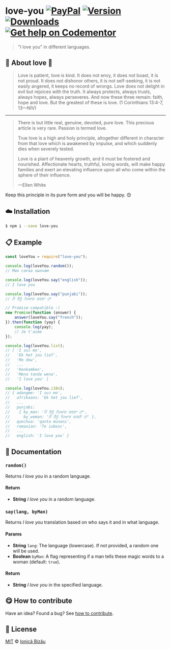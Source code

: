 
# love-you [![PayPal](https://img.shields.io/badge/%24-paypal-f39c12.svg)][paypal-donations] [![Version](https://img.shields.io/npm/v/love-you.svg)](https://www.npmjs.com/package/love-you) [![Downloads](https://img.shields.io/npm/dt/love-you.svg)](https://www.npmjs.com/package/love-you) [![Get help on Codementor](https://cdn.codementor.io/badges/get_help_github.svg)](https://www.codementor.io/johnnyb?utm_source=github&utm_medium=button&utm_term=johnnyb&utm_campaign=github)

> "I love you" in different languages.

## :heartbeat: About love :sparkling_heart:
> Love is patient, love is kind. It does not envy, it does not boast, it is not proud. It does not dishonor others, it is not self-seeking, it is not easily angered, it keeps no record of wrongs. Love does not delight in evil but rejoices with the truth. It always protects, always trusts, always hopes, always perseveres. And now these three remain: faith, hope and love. But the greatest of these is love. (1 Corinthians 13:4-7, 13—NIV)

-----
> There is but little real, genuine, devoted, pure love. This precious article is very rare. Passion is termed love.
>
> True love is a high and holy principle, altogether different in character from that love which is awakened by impulse, and which suddenly dies when severely tested.
>
> Love is a plant of heavenly growth, and it must be fostered and nourished. Affectionate hearts, truthful, loving words, will make happy families and exert an elevating influence upon all who come within the sphere of their influence.
>
> —Ellen White


Keep this principle in its pure form and you will be happy. :blush:


## :cloud: Installation

```sh
$ npm i --save love-you
```


## :clipboard: Example



```js
const loveYou = require("love-you");

console.log(loveYou.random());
// Мин сағаа хынчам ‎

console.log(loveYou.say("english"));
// I love you

console.log(loveYou.say("punjabi"));
// ਮੈਂ ਤੈਨੂੰ ਪਿਆਰ ਕਰਦਾ ਹਾਂ

// Promise-compatible :)
new Promise(function (answer) {
    answer(loveYou.say("french"));
}).then(function (yay) {
    console.log(yay);
    // Je t'aime
});

console.log(loveYou.list);
// [ 'I suɔ mo',
//   'Ek het jou lief',
//   'Mo dow',
//   ...
//   'Kenkamken',
//   'Mena tanda wena',
//   'I love you' ]

console.log(loveYou.i18n);
// { adangme: 'I suɔ mo',
//   afrikaans: 'Ek het jou lief',
//   ...
//   punjabi:
//    { by_man: 'ਮੈਂ ਤੈਨੂੰ ਪਿਆਰ ਕਰਦਾ ਹਾਂ',
//      by_woman: 'ਮੈਂ ਤੈਨੂੰ ਪਿਆਰ ਕਰਦੀ ਹਾਂ' },
//   quechua: 'qanta munani',
//   romanian: 'Te iubesc',
//   ...
//   english: 'I love you' }
```

## :memo: Documentation


### `random()`
Returns *I love you* in a random language.

#### Return
- **String** *I love you* in a random language.

### `say(lang, byMan)`
Returns *I love you* translation based on who says it and in what language.

#### Params
- **String** `lang`: The language (lowercase). If not provided, a random one will be used.
- **Boolean** `byMan`: A flag representing if a man tells these magic words to a woman (default: `true`).

#### Return
- **String** *I love you* in the specified language.



## :yum: How to contribute
Have an idea? Found a bug? See [how to contribute][contributing].


## :scroll: License

[MIT][license] © [Ionică Bizău][website]

[paypal-donations]: https://www.paypal.com/cgi-bin/webscr?cmd=_s-xclick&hosted_button_id=RVXDDLKKLQRJW
[donate-now]: http://i.imgur.com/6cMbHOC.png

[license]: http://showalicense.com/?fullname=Ionic%C4%83%20Biz%C4%83u%20%3Cbizauionica%40gmail.com%3E%20(http%3A%2F%2Fionicabizau.net)&year=2016#license-mit
[website]: http://ionicabizau.net
[contributing]: /CONTRIBUTING.md
[docs]: /DOCUMENTATION.md
